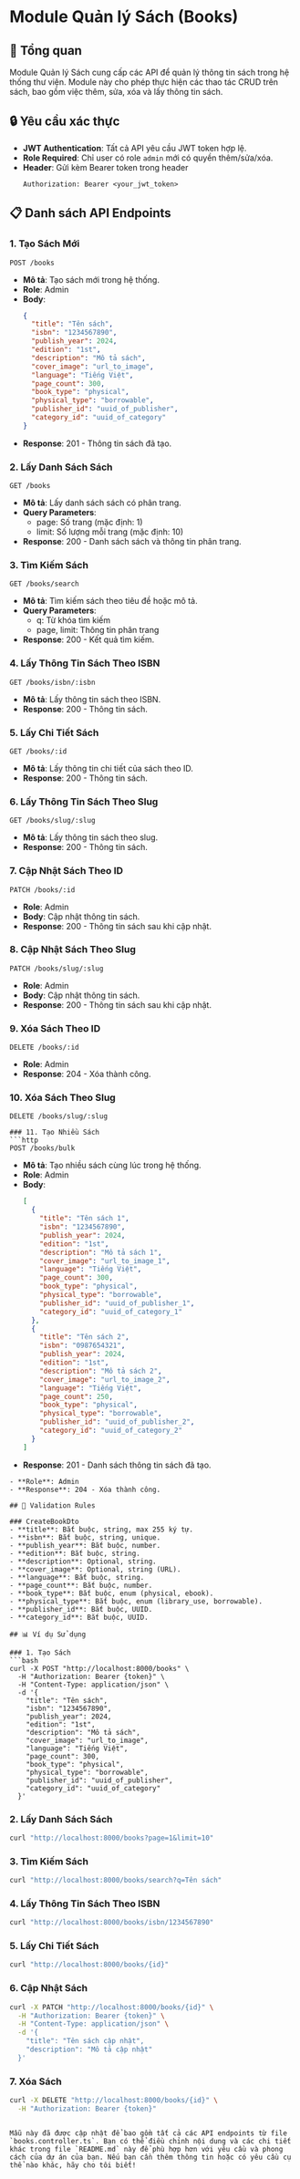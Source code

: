 # Module Quản lý Sách (Books)

## 📑 Tổng quan

Module Quản lý Sách cung cấp các API để quản lý thông tin sách trong hệ thống thư viện. Module này cho phép thực hiện các thao tác CRUD trên sách, bao gồm việc thêm, sửa, xóa và lấy thông tin sách.

## 🔒 Yêu cầu xác thực

- **JWT Authentication**: Tất cả API yêu cầu JWT token hợp lệ.
- **Role Required**: Chỉ user có role `admin` mới có quyền thêm/sửa/xóa.
- **Header**: Gửi kèm Bearer token trong header
  ```
  Authorization: Bearer <your_jwt_token>
  ```

## 📋 Danh sách API Endpoints

### 1. Tạo Sách Mới
```http
POST /books
```
- **Mô tả**: Tạo sách mới trong hệ thống.
- **Role**: Admin
- **Body**:
  ```json
  {
    "title": "Tên sách",
    "isbn": "1234567890",
    "publish_year": 2024,
    "edition": "1st",
    "description": "Mô tả sách",
    "cover_image": "url_to_image",
    "language": "Tiếng Việt",
    "page_count": 300,
    "book_type": "physical",
    "physical_type": "borrowable",
    "publisher_id": "uuid_of_publisher",
    "category_id": "uuid_of_category"
  }
  ```
- **Response**: 201 - Thông tin sách đã tạo.

### 2. Lấy Danh Sách Sách
```http
GET /books
```
- **Mô tả**: Lấy danh sách sách có phân trang.
- **Query Parameters**:
  - page: Số trang (mặc định: 1)
  - limit: Số lượng mỗi trang (mặc định: 10)
- **Response**: 200 - Danh sách sách và thông tin phân trang.

### 3. Tìm Kiếm Sách
```http
GET /books/search
```
- **Mô tả**: Tìm kiếm sách theo tiêu đề hoặc mô tả.
- **Query Parameters**:
  - q: Từ khóa tìm kiếm
  - page, limit: Thông tin phân trang
- **Response**: 200 - Kết quả tìm kiếm.

### 4. Lấy Thông Tin Sách Theo ISBN
```http
GET /books/isbn/:isbn
```
- **Mô tả**: Lấy thông tin sách theo ISBN.
- **Response**: 200 - Thông tin sách.

### 5. Lấy Chi Tiết Sách
```http
GET /books/:id
```
- **Mô tả**: Lấy thông tin chi tiết của sách theo ID.
- **Response**: 200 - Thông tin sách.

### 6. Lấy Thông Tin Sách Theo Slug
```http
GET /books/slug/:slug
```
- **Mô tả**: Lấy thông tin sách theo slug.
- **Response**: 200 - Thông tin sách.

### 7. Cập Nhật Sách Theo ID
```http
PATCH /books/:id
```
- **Role**: Admin
- **Body**: Cập nhật thông tin sách.
- **Response**: 200 - Thông tin sách sau khi cập nhật.

### 8. Cập Nhật Sách Theo Slug
```http
PATCH /books/slug/:slug
```
- **Role**: Admin
- **Body**: Cập nhật thông tin sách.
- **Response**: 200 - Thông tin sách sau khi cập nhật.

### 9. Xóa Sách Theo ID
```http
DELETE /books/:id
```
- **Role**: Admin
- **Response**: 204 - Xóa thành công.

### 10. Xóa Sách Theo Slug
```http
DELETE /books/slug/:slug

### 11. Tạo Nhiều Sách
```http
POST /books/bulk
```
- **Mô tả**: Tạo nhiều sách cùng lúc trong hệ thống.
- **Role**: Admin
- **Body**:
  ```json
  [
    {
      "title": "Tên sách 1",
      "isbn": "1234567890",
      "publish_year": 2024,
      "edition": "1st",
      "description": "Mô tả sách 1",
      "cover_image": "url_to_image_1",
      "language": "Tiếng Việt",
      "page_count": 300,
      "book_type": "physical",
      "physical_type": "borrowable",
      "publisher_id": "uuid_of_publisher_1",
      "category_id": "uuid_of_category_1"
    },
    {
      "title": "Tên sách 2",
      "isbn": "0987654321",
      "publish_year": 2024,
      "edition": "1st",
      "description": "Mô tả sách 2",
      "cover_image": "url_to_image_2",
      "language": "Tiếng Việt",
      "page_count": 250,
      "book_type": "physical",
      "physical_type": "borrowable",
      "publisher_id": "uuid_of_publisher_2",
      "category_id": "uuid_of_category_2"
    }
  ]
  ```
- **Response**: 201 - Danh sách thông tin sách đã tạo.

```
- **Role**: Admin
- **Response**: 204 - Xóa thành công.

## 📝 Validation Rules

### CreateBookDto
- **title**: Bắt buộc, string, max 255 ký tự.
- **isbn**: Bắt buộc, string, unique.
- **publish_year**: Bắt buộc, number.
- **edition**: Bắt buộc, string.
- **description**: Optional, string.
- **cover_image**: Optional, string (URL).
- **language**: Bắt buộc, string.
- **page_count**: Bắt buộc, number.
- **book_type**: Bắt buộc, enum (physical, ebook).
- **physical_type**: Bắt buộc, enum (library_use, borrowable).
- **publisher_id**: Bắt buộc, UUID.
- **category_id**: Bắt buộc, UUID.

## 📊 Ví dụ Sử dụng

### 1. Tạo Sách
```bash
curl -X POST "http://localhost:8000/books" \
  -H "Authorization: Bearer {token}" \
  -H "Content-Type: application/json" \
  -d '{
    "title": "Tên sách",
    "isbn": "1234567890",
    "publish_year": 2024,
    "edition": "1st",
    "description": "Mô tả sách",
    "cover_image": "url_to_image",
    "language": "Tiếng Việt",
    "page_count": 300,
    "book_type": "physical",
    "physical_type": "borrowable",
    "publisher_id": "uuid_of_publisher",
    "category_id": "uuid_of_category"
  }'
```

### 2. Lấy Danh Sách Sách
```bash
curl "http://localhost:8000/books?page=1&limit=10"
```

### 3. Tìm Kiếm Sách
```bash
curl "http://localhost:8000/books/search?q=Tên sách"
```

### 4. Lấy Thông Tin Sách Theo ISBN
```bash
curl "http://localhost:8000/books/isbn/1234567890"
```

### 5. Lấy Chi Tiết Sách
```bash
curl "http://localhost:8000/books/{id}"
```

### 6. Cập Nhật Sách
```bash
curl -X PATCH "http://localhost:8000/books/{id}" \
  -H "Authorization: Bearer {token}" \
  -H "Content-Type: application/json" \
  -d '{
    "title": "Tên sách cập nhật",
    "description": "Mô tả cập nhật"
  }'
```

### 7. Xóa Sách
```bash
curl -X DELETE "http://localhost:8000/books/{id}" \
  -H "Authorization: Bearer {token}"
```

```

Mẫu này đã được cập nhật để bao gồm tất cả các API endpoints từ file `books.controller.ts`. Bạn có thể điều chỉnh nội dung và các chi tiết khác trong file `README.md` này để phù hợp hơn với yêu cầu và phong cách của dự án của bạn. Nếu bạn cần thêm thông tin hoặc có yêu cầu cụ thể nào khác, hãy cho tôi biết!